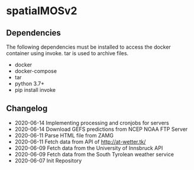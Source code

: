 # spatialMOSv2

## Dependencies

The following dependencies must be installed to access the docker container using invoke. tar is used to archive files.

* docker
* docker-compose
* tar
* python 3.7+
* pip install invoke


## Changelog

- 2020-06-14 Implementing processing and cronjobs for servers
- 2020-06-14 Download GEFS predictions from NCEP NOAA FTP Server
- 2020-06-11 Parse HTML file from ZAMG
- 2020-06-11 Fetch data from API of http://at-wetter.tk/
- 2020-06-09 Fetch data from the University of Innsbruck API
- 2020-06-09 Fetch data from the South Tyrolean weather service  
- 2020-06-07 Init Repository 